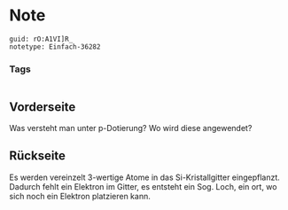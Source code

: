 # Note
```
guid: rO:A1VI]R_
notetype: Einfach-36282
```

### Tags
```
```

## Vorderseite
Was versteht man unter p-Dotierung? Wo wird diese angewendet?

## Rückseite
Es werden vereinzelt 
3-wertige Atome in das 
Si-Kristallgitter 
eingepflanzt. Dadurch fehlt ein Elektron im Gitter, es entsteht ein Sog. Loch, ein ort, wo sich noch ein Elektron platzieren kann.
